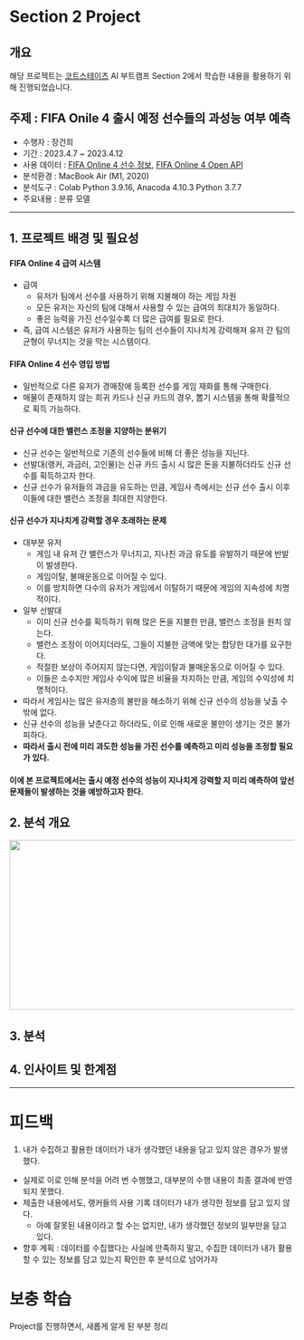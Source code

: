 # Section 2 Project

## 개요
해당 프로젝트는 [코트스테이츠](https://github.com/codestates) AI 부트캠프 Section 2에서 학습한 내용을 활용하기 위해 진행되었습니다.

## 주제 : FIFA Onile 4 출시 예정 선수들의 과성능 여부 예측
* 수행자 : 장건희
* 기간 : 2023.4.7 ~ 2023.4.12
* 사용 데이터 : [FIFA Online 4 선수 정보](https://fifaonline4.nexon.com/datacenter), [FIFA Online 4 Open API](https://developers.nexon.com/fifaonline4)
* 분석환경 : MacBook Air (M1, 2020)
* 분석도구 : Colab Python 3.9.16, Anacoda 4.10.3 Python 3.7.7
* 주요내용 : 분류 모델
* * *

## 1. 프로젝트 배경 및 필요성

#### FIFA Online 4 급여 시스템
- 급여
  - 유저가 팀에서 선수를 사용하기 위해 지불해야 하는 게임 자원
  - 모든 유저는 자신의 팀에 대해서 사용할 수 있는 급여의 최대치가 동일하다.
  - 좋은 능력을 가진 선수일수록 더 많은 급여를 필요로 한다.
- 즉, 급여 시스템은 유저가 사용하는 팀의 선수들이 지나치게 강력해져 유저 간 팀의 균형이 무너지는 것을 막는 시스템이다.

#### FIFA Online 4 선수 영입 방법
- 일반적으로 다른 유저가 경매장에 등록한 선수를 게임 재화를 통해 구매한다.
- 매물이 존재하지 않는 희귀 카드나 신규 카드의 경우, 뽑기 시스템을 통해 확률적으로 획득 가능하다.

#### 신규 선수에 대한 밸런스 조정을 지양하는 분위기
- 신규 선수는 일반적으로 기존의 선수들에 비해 더 좋은 성능을 지닌다.
- 선발대(랭커, 과금러, 고인물)는 신규 카드 출시 시 많은 돈을 지불하더라도 신규 선수를 획득하고자 한다.
- 신규 선수가 유저들의 과금을 유도하는 만큼, 게임사 측에서는 신규 선수 출시 이후 이들에 대한 밸런스 조정을 최대한 지양한다.

#### 신규 선수가 지나치게 강력할 경우 초래하는 문제
- 대부분 유저
  - 게임 내 유저 간 밸런스가 무너지고, 지나친 과금 유도를 유발하기 때문에 반발이 발생한다.
  - 게임이탈, 불매운동으로 이어질 수 있다.
  - 이를 방치하면 다수의 유저가 게임에서 이탈하기 때문에 게임의 지속성에 치명적이다.
- 일부 선발대
  - 이미 신규 선수를 획득하기 위해 많은 돈을 지불한 만큼, 밸런스 조정을 원치 않는다.
  - 밸런스 조정이 이어지더라도, 그들이 지불한 금액에 맞는 합당한 대가를 요구한다.
  - 적절한 보상이 주어지지 않는다면, 게임이탈과 불매운동으로 이어질 수 있다.
  - 이들은 소수지만 게임사 수익에 많은 비율을 차지하는 만큼, 게임의 수익성에 치명적이다.
- 따라서 게임사는 많은 유저층의 불만을 해소하기 위해 신규 선수의 성능을 낮출 수 밖에 없다.
- 신규 선수의 성능을 낮춘다고 하더라도, 이로 인해 새로운 불만이 생기는 것은 불가피하다.
- **따라서 출시 전에 미리 과도한 성능을 가진 선수를 예측하고 미리 성능을 조정할 필요가 있다.**

#### 이에 본 프로젝트에서는 출시 예정 선수의 성능이 지나치게 강력할 지 미리 예측하여 앞선 문제들이 발생하는 것을 예방하고자 한다.

## 2. 분석 개요

<p align="center"><img src = https://i.imgur.com/0PrS47v.png width="1000" height="300"/> 

  
## 3. 분석


## 4. 인사이트 및 한계점



* * *
# 피드백
1. 내가 수집하고 활용한 데이터가 내가 생각했던 내용을 담고 있지 않은 경우가 발생했다.
- 실제로 이로 인해 분석을 어려 번 수행했고, 대부분의 수행 내용이 최종 결과에 반영되지 못했다.
- 제출한 내용에서도, 랭커들의 사용 기록 데이터가 내가 생각한 정보를 담고 있지 않다.
  - 아예 잘못된 내용이라고 할 수는 없지만, 내가 생각했던 정보의 일부만을 담고 있다.
- 향후 계획 : 데이터를 수집했다는 사실에 만족하지 말고, 수집한 데이터가 내가 활용할 수 있는 정보를 담고 있는지 확인한 후 분석으로 넘어가자
  

# 보충 학습  
Project를 진행하면서, 새롭게 알게 된 부분 정리
